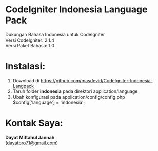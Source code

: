 CodeIgniter Indonesia Language Pack
==============================
Dukungan Bahasa Indonesia untuk CodeIgniter<br>
Versi CodeIgniter: 2.1.4<br>
Versi Paket Bahasa: 1.0

Instalasi:
==========
1. Download di https://github.com/masdevid/CodeIgniter-Indonesia-Langpack
2. Taruh folder <b>indonesia</b> pada direktori application/language
3. Ubah konfigurasi pada application/config/config.php <br>
   $config['language']	= 'indonesia';

Kontak Saya:
========
<b>Dayat Miftahul Jannah</b><br> (dayatbro71@gmail.com)
